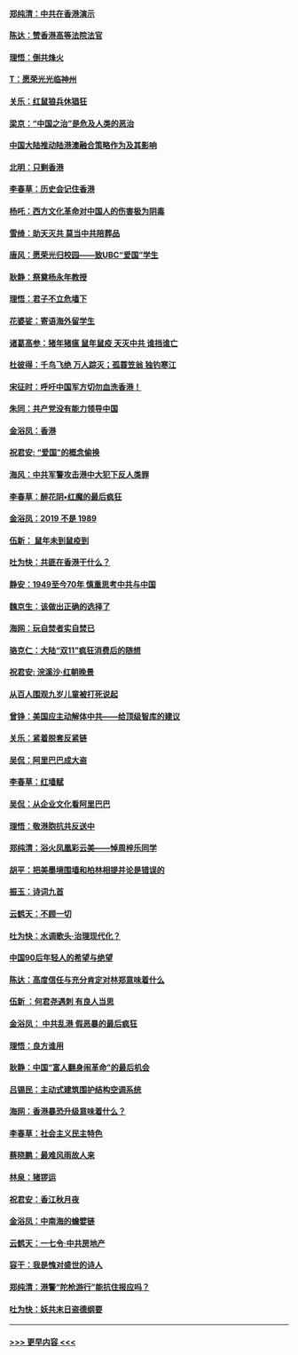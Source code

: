 #### [郑纯清：中共在香港演示](../pages/nsc993/n11670539.md?t=11211844) 
#### [陈达：赞香港高等法院法官](../pages/nsc993/n11669542.md?t=11211844) 
#### [理悟：倒共烽火](../pages/nsc993/n11668844.md?t=11211844) 
#### [T：愿荣光光临神州](../pages/nsc993/n11668421.md?t=11211844) 
#### [关乐：红鼠狼兵休猖狂](../pages/nsc993/n11668378.md?t=11211844) 
#### [梁京：“中国之治”是危及人类的恶治](../pages/nsc993/n11668328.md?t=11211844) 
#### [中国大陆推动陆港澳融合策略作为及其影响](../pages/nsc993/n11668157.md?t=11211844) 
#### [北明：只剩香港](../pages/nsc993/n11668002.md?t=11211844) 
#### [李春草：历史会记住香港](../pages/nsc993/n11667927.md?t=11211844) 
#### [杨吒：西方文化革命对中国人的伤害极为阴毒](../pages/nsc993/n11664521.md?t=11211844) 
#### [雪绮：助天灭共 莫当中共陪葬品](../pages/nsc993/n11662650.md?t=11211844) 
#### [唐风：愿荣光归校园——致UBC“爱国”学生](../pages/nsc993/n11662194.md?t=11211844) 
#### [耿静：祭奠杨永年教授](../pages/nsc993/n11662514.md?t=11211844) 
#### [理悟：君子不立危墙下](../pages/nsc993/n11662172.md?t=11211844) 
#### [花婆娑：寄语海外留学生](../pages/nsc993/n11662121.md?t=11211844) 
#### [诸葛高参：猪年猪瘟 鼠年鼠疫 天灭中共 谁挡谁亡](../pages/nsc993/n11661980.md?t=11211844) 
#### [杜彼得：千鸟飞绝 万人踪灭；孤蓑笠翁 独钓寒江](../pages/nsc993/n11661170.md?t=11211844) 
#### [宋征时：呼吁中国军方切勿血洗香港！](../pages/nsc993/n11415318.md?t=11211844) 
#### [朱同：共产党没有能力领导中国](../pages/nsc993/n11660421.md?t=11211844) 
#### [金浴凤：香港](../pages/nsc993/n11660419.md?t=11211844) 
#### [祝君安: “爱国”的概念偷换](../pages/nsc993/n11659706.md?t=11211844) 
#### [海风：中共军警攻击港中大犯下反人类罪](../pages/nsc993/n11659632.md?t=11211844) 
#### [李春草：醉花阴•红魔的最后疯狂](../pages/nsc993/n11659287.md?t=11211844) 
#### [金浴凤：2019 不是 1989](../pages/nsc993/n11657663.md?t=11211844) 
#### [伍新： 鼠年未到鼠疫到](../pages/nsc993/n11655098.md?t=11211844) 
#### [吐为快：共匪在香港干什么？](../pages/nsc993/n11654891.md?t=11211844) 
#### [静安：1949至今70年 慎重思考中共与中国](../pages/nsc993/n11651244.md?t=11211844) 
#### [魏京生：该做出正确的选择了](../pages/nsc993/n11653084.md?t=11211844) 
#### [海网：玩自焚者实自焚已](../pages/nsc993/n11652423.md?t=11211844) 
#### [骆克仁：大陆“双11”疯狂消费后的随想](../pages/nsc993/n11652305.md?t=11211844) 
#### [祝君安: 浣溪沙·红朝晚景](../pages/nsc993/n11652258.md?t=11211844) 
#### [从百人围观九岁儿童被打死说起](../pages/nsc993/n11651030.md?t=11211844) 
#### [曾铮：美国应主动解体中共——给顶级智库的建议](../pages/nsc993/n11649888.md?t=11211844) 
#### [关乐：紧着脱套反紧链](../pages/nsc993/n11649069.md?t=11211844) 
#### [吴侃：阿里巴巴成大盗](../pages/nsc993/n11645523.md?t=11211844) 
#### [李春草：红墙赋](../pages/nsc993/n11646389.md?t=11211844) 
#### [吴侃：从企业文化看阿里巴巴](../pages/nsc993/n11645476.md?t=11211844) 
#### [理悟：敬港胞抗共反送中](../pages/nsc993/n11645466.md?t=11211844) 
#### [郑纯清：浴火凤凰彩云美——悼周梓乐同学](../pages/nsc993/n11645155.md?t=11211844) 
#### [胡平：把美墨境围墙和柏林相提并论是错误的](../pages/nsc993/n11645134.md?t=11211844) 
#### [振玉：诗词九首](../pages/nsc993/n11644081.md?t=11211844) 
#### [云鹤天：不顾一切](../pages/nsc993/n11643508.md?t=11211844) 
#### [吐为快：水调歌头·治理现代化？](../pages/nsc993/n11643485.md?t=11211844) 
#### [中国90后年轻人的希望与绝望](../pages/nsc993/n11642317.md?t=11211844) 
#### [陈达：高度信任与充分肯定对林郑意味着什么](../pages/nsc993/n11641441.md?t=11211844) 
#### [伍新 ：何君尧遇刺 有良人当思](../pages/nsc993/n11641503.md?t=11211844) 
#### [金浴凤： 中共乱港  假恶暴的最后疯狂](../pages/nsc993/n11641495.md?t=11211844) 
#### [理悟：良方谁用](../pages/nsc993/n11641463.md?t=11211844) 
#### [耿静：中国“富人翻身闹革命”的最后机会](../pages/nsc993/n11640655.md?t=11211844) 
#### [吕锡民：主动式建筑围护结构空调系统](../pages/nsc993/n11640168.md?t=11211844) 
#### [海网：香港暴恐升级意味着什么？](../pages/nsc993/n11635904.md?t=11211844) 
#### [李春草：社会主义民主特色](../pages/nsc993/n11634657.md?t=11211844) 
#### [蔡晓鹏：最难风雨故人来](../pages/nsc993/n11633145.md?t=11211844) 
#### [林泉：猪猡运](../pages/nsc993/n11631469.md?t=11211844) 
#### [祝君安：香江秋月夜](../pages/nsc993/n11631440.md?t=11211844) 
#### [金浴凤：中南海的蟾嬖链](../pages/nsc993/n11631290.md?t=11211844) 
#### [云鹤天：一七令·中共房地产](../pages/nsc993/n11630084.md?t=11211844) 
#### [容干：我是愧对盛世的诗人](../pages/nsc993/n11630059.md?t=11211844) 
#### [郑纯清：港警“陀枪游行”能抗住报应吗？](../pages/nsc993/n11629999.md?t=11211844) 
#### [吐为快：妖共末日盗德纲要](../pages/nsc993/n11628610.md?t=11211844) 

----
#### [ >>> 更早内容 <<< ](../indexes/nsc993-earlier.md)
